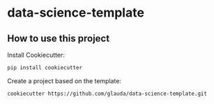 # data-science-template


## How to use this project

Install Cookiecutter:
```bash
pip install cookiecutter
```

Create a project based on the template:
```bash
cookiecutter https://github.com/glauda/data-science-template.git
```